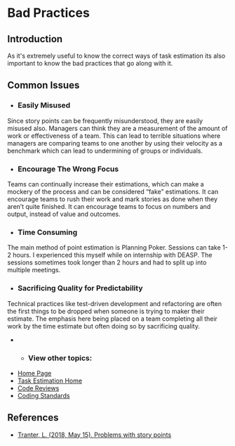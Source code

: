 # Bad Practices
## Introduction
As it's extremely useful to know the correct ways of task estimation its also important to know the bad practices that go along with it.
## Common Issues
- ### Easily Misused
Since story points can be frequently misunderstood, they are easily misused also. Managers can think they are a measurement of the amount of work or effectiveness of a team. This can lead to terrible situations where managers are comparing teams to one another by using their velocity as a benchmark which can lead to undermining of groups or individuals.
- ### Encourage The Wrong Focus
Teams can continually increase their estimations, which can make a mockery of the process and can be considered “fake” estimations. It can encourage teams to rush their work and mark stories as done when they aren’t quite finished. It can encourage teams to focus on numbers and output, instead of value and outcomes.
- ### Time Consuming
The main method of point estimation is Planning Poker. Sessions can take 1-2 hours. I experienced this myself while on internship with DEASP. The sessions sometimes took longer than 2 hours and had to split up into multiple meetings.
- ### Sacrificing Quality for Predictability 
Technical practices like test-driven development and refactoring are often the first things to be dropped when someone is trying to maker their estimate. The emphasis here being placed on a team completing all their work by the time estimate but often doing so by sacrificing quality.

- - ### View other topics: 
* [Home Page](../README.md)
* [Task Estimation Home](/TaskEstimation/TaskEstimation.md)
* [Code Reviews](../CodeReview/code-review-content.md)
* [Coding Standards](../CodingStandards/coding-standards-content.md)



## References
* [Tranter, L. (2018, May 15). Problems with story points](https://www.extremeuncertainty.com/problems-with-story-point-estimates/)

